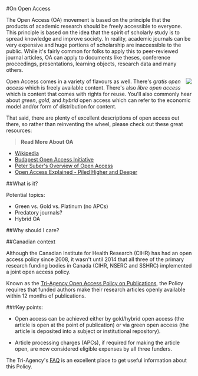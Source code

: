 #On Open Access

The Open Access (OA) movement is based on the principle that the products of academic research should be freely accessible to everyone. This principle is based on the idea that the spirit of scholarly study is to spread knowledge and improve society. In reality, academic journals can be very expensive and huge portions of scholarship are inaccessible to the public. While it's fairly common for folks to apply this to peer-reviewed journal articles, OA can apply to documents like theses, conference proceedings, presentations, learning objects, research data and many others. 

<img src="http://media.lib.unb.ca/openaccess/images/oa_plos_trans.png" style="float:right;"/>Open Access comes in a variety of flavours as well. There's *gratis open access* which is freely available content. There's also *libre open access* which is content that comes with rights for reuse. You'll also commonly hear about *green*, *gold*, and *hybrid* open access which can refer to the economic model and/or form of distribution for content. 

That said, there are plenty of excellent descriptions of open access out there, so rather than reinventing the wheel, please check out these great resources:

>**Read More About OA**
- [Wikipedia](https://en.wikipedia.org/wiki/Open_access) 
- [Budapest Open Access Initiative](http://www.budapestopenaccessinitiative.org/)
- [Peter Suber's Overview of Open Access](http://legacy.earlham.edu/~peters/fos/overview.htm)
- [Open Access Explained - Piled Higher and Deeper](https://www.youtube.com/watch?v=L5rVH1KGBCY)

##What is it?

Potential topics:

 - Green vs. Gold vs. Platinum (no APCs)
 - Predatory journals?
 - Hybrid OA

##Why should I care? 

##Canadian context

Although the Canadian Institute for Health Research (CIHR) has had an open access policy since 2008, it wasn't until 2014 that all three of the primary research funding bodies in Canada (CIHR, NSERC and SSHRC) implemented a joint open access policy. 

Known as the [Tri-Agency Open Access Policy on Publications](http://www.science.gc.ca/default.asp?lang=En&n=F6765465-1), the Policy requires that funded authors make their research articles openly available within 12 months of publications.

###Key points:

- Open access can be achieved either by gold/hybrid open access (the article is open at the point of publication) or via green open access (the article is deposited into a subject or institutional repository).

- Article processing charges (APCs), if required for making the article open, are now considered eligible expenses by all three funders.

The Tri-Agency's [FAQ](http://www.science.gc.ca/default.asp?lang=En&n=A30EBB24-1) is an excellent place to get useful information about this Policy.

